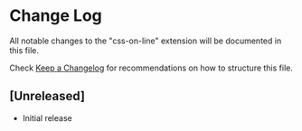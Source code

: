 # Change Log

All notable changes to the "css-on-line" extension will be documented in this file.

Check [Keep a Changelog](http://keepachangelog.com/) for recommendations on how to structure this file.

## [Unreleased]

- Initial release